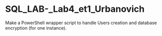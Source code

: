 # SQL_LAB-_Lab4_et1_Urbanovich

Make a PowerShell wrapper script to handle Users creation and database encryption (for one instance).

